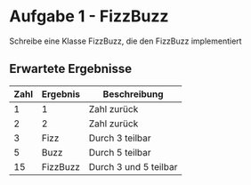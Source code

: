 # Aufgabe 1 - FizzBuzz

Schreibe eine Klasse FizzBuzz, die den
FizzBuzz implementiert

## Erwartete Ergebnisse

|Zahl|Ergebnis  |Beschreibung           |
|----|----------|-----------------------|
| 1  | 1        | Zahl zurück           |
| 2  | 2        | Zahl zurück           |
| 3  | Fizz     | Durch 3 teilbar       |
| 5  | Buzz     | Durch 5 teilbar       |
| 15 | FizzBuzz | Durch 3 und 5 teilbar |

